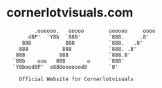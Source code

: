 # cornerlotvisuals.com

             .oooooo.   ooooo        oooooo     oooo 
           d8P'  `Y8b  `888'         `888.     .8'  
         888           888           `888.   .8'   
        888           888            `888. .8'    
       888           888             `888.8'     
      `88b    ooo   888       o      `888'      
      `Y8bood8P'  o888ooooood8       `8'       
      
        Official Website for Cornerlotvisuals
